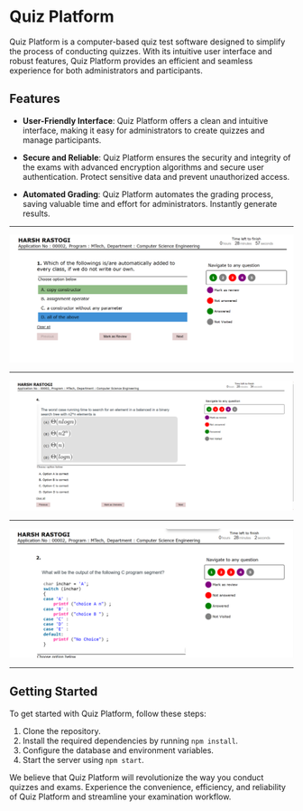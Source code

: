 # Quiz Platform

Quiz Platform is a computer-based quiz test software designed to simplify the process of conducting quizzes. With its intuitive user interface and robust features, Quiz Platform provides an efficient and seamless experience for both administrators and participants.

## Features

- **User-Friendly Interface**: Quiz Platform offers a clean and intuitive interface, making it easy for administrators to create quizzes and manage participants.

- **Secure and Reliable**: Quiz Platform ensures the security and integrity of the exams with advanced encryption algorithms and secure user authentication. Protect sensitive data and prevent unauthorized access.

- **Automated Grading**: Quiz Platform automates the grading process, saving valuable time and effort for administrators. Instantly generate results.
---

![ScreenShot of Platform 1](/images/1st.png)

---

![ScreenShot of Platform 2](/images/2nd.png)

---

![ScreenShot of Platform 3](/images/3rd.png)

---

## Getting Started

To get started with Quiz Platform, follow these steps:

1. Clone the repository.
2. Install the required dependencies by running `npm install`.
3. Configure the database and environment variables.
4. Start the server using `npm start`.

We believe that Quiz Platform will revolutionize the way you conduct quizzes and exams. Experience the convenience, efficiency, and reliability of Quiz Platform and streamline your examination workflow.
